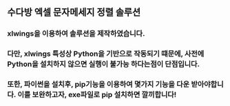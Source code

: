 <div>
  <h2>수다방 엑셀 문자메세지 정렬 솔루션</h2>
</div>

<div>
  <h3>xlwings을 이용하여 솔루션을 제작하였습니다.</h3>
  <h3>다만, xlwings 특성상 Python을 기반으로 작동되기 떄문에, 사전에 Python을 설치하지 않으면 실행이 불가능 하다는점이 단점입니다.</h3>
  <h3>또한, 파이썬을 설치후, pip기능을 이용하여 몇가지 기능을 다운 받아야합니다. 이를 보완하고자, exe파일로 pip 설치하면 깔끼합니다!</h3>
</div>
